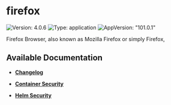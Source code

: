 # firefox

![Version: 4.0.6](https://img.shields.io/badge/Version-4.0.6-informational?style=flat-square) ![Type: application](https://img.shields.io/badge/Type-application-informational?style=flat-square) ![AppVersion: "101.0.1"](https://img.shields.io/badge/AppVersion-"101.0.1"-informational?style=flat-square)

Firefox Browser, also known as Mozilla Firefox or simply Firefox,

## Available Documentation

- [**Changelog**](CHANGELOG)

- [**Container Security**](container-security)

- [**Helm Security**](helm-security)

